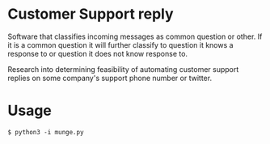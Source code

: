 # Customer Support reply

Software that classifies incoming messages as common question or other.
If it is a common question it will further classify to question it knows a response to or question it does not know response to.

Research into determining feasibility of automating customer support replies on some company's support phone number or twitter.

# Usage
`$ python3 -i munge.py`
